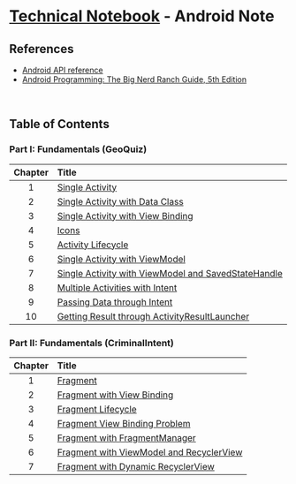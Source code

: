 # [Technical Notebook](../README.md) - Android Note
## References
- [Android API reference](https://developer.android.com/reference)
- [Android Programming: The Big Nerd Ranch Guide, 5th Edition](https://bignerdranch.com/books/android-programming-the-big-nerd-ranch-guide-5th-edition/)

<br />

## Table of Contents
### Part I: Fundamentals (GeoQuiz)
| Chapter | Title |
| :-: | :- |
| 1 | [Single Activity](./notes/Part%20I/Chapter_1.md) |
| 2 | [Single Activity with Data Class](./notes/Part%20I/Chapter_2.md) |
| 3 | [Single Activity with View Binding](./notes/Part%20I/Chapter_3.md) |
| 4 | [Icons](./notes/Part%20I/Chapter_4.md) |
| 5 | [Activity Lifecycle](./notes/Part%20I/Chapter_5.md) |
| 6 | [Single Activity with ViewModel](./notes/Part%20I/Chapter_6.md) |
| 7 | [Single Activity with ViewModel and SavedStateHandle](./notes/Part%20I/Chapter_7.md) |
| 8 | [Multiple Activities with Intent](./notes/Part%20I/Chapter_8.md) |
| 9 | [Passing Data through Intent](./notes/Part%20I/Chapter_9.md) |
| 10 | [Getting Result through ActivityResultLauncher](./notes/Part%20I/Chapter_10.md) |

### Part II: Fundamentals (CriminalIntent)
| Chapter | Title |
| :-: | :- |
| 1 | [Fragment](./notes/Part%20II/Chapter_1.md) |
| 2 | [Fragment with View Binding](./notes/Part%20II/Chapter_2.md) |
| 3 | [Fragment Lifecycle](./notes/Part%20II/Chapter_3.md) |
| 4 | [Fragment View Binding Problem](./notes/Part%20II/Chapter_4.md) |
| 5 | [Fragment with FragmentManager](./notes/Part%20II/Chapter_5.md) |
| 6 | [Fragment with ViewModel and RecyclerView](./notes/Part%20II/Chapter_6.md) |
| 7 | [Fragment with Dynamic RecyclerView](./notes/Part%20II/Chapter_7.md) |

<br />
